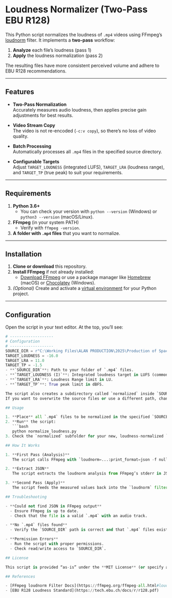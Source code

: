 # Loudness Normalizer (Two-Pass EBU R128)

This Python script normalizes the loudness of `.mp4` videos using FFmpeg’s [loudnorm](https://ffmpeg.org/ffmpeg-all.html#loudnorm) filter. It implements a **two-pass** workflow:

1. **Analyze** each file’s loudness (pass 1)  
2. **Apply** the loudness normalization (pass 2)  

The resulting files have more consistent perceived volume and adhere to EBU R128 recommendations.

---

## Features

- **Two-Pass Normalization**  
  Accurately measures audio loudness, then applies precise gain adjustments for best results.

- **Video Stream Copy**  
  The video is not re-encoded (`-c:v copy`), so there’s no loss of video quality.

- **Batch Processing**  
  Automatically processes all `.mp4` files in the specified source directory.

- **Configurable Targets**  
  Adjust `TARGET_LOUDNESS` (integrated LUFS), `TARGET_LRA` (loudness range), and `TARGET_TP` (true peak) to suit your requirements.

---

## Requirements

1. **Python 3.6+**  
   - You can check your version with `python --version` (Windows) or `python3 --version` (macOS/Linux).
2. **FFmpeg** (in your system PATH)  
   - Verify with `ffmpeg -version`.
3. **A folder with `.mp4` files** that you want to normalize.

---

## Installation

1. **Clone or download** this repository.  
2. **Install FFmpeg** if not already installed:
   - [Download FFmpeg](https://ffmpeg.org/download.html) or use a package manager like [Homebrew](https://brew.sh/) (macOS) or [Chocolatey](https://chocolatey.org/) (Windows).
3. *(Optional)* Create and activate a [virtual environment](https://docs.python.org/3/tutorial/venv.html) for your Python project.

---

## Configuration

Open the script in your text editor. At the top, you’ll see:
```python
# -------------------
# Configuration
# -------------------
SOURCE_DIR = r"C:\Working Files\ALAN PRODUCTION\2025\Production of Space Twitch Stream Finder\vids"  
TARGET_LOUDNESS = -16.0
TARGET_LRA = 11.0
TARGET_TP = -1.5
- **`SOURCE_DIR`**: Path to your folder of `.mp4` files.  
- **`TARGET_LOUDNESS (I)`**: Integrated loudness target in LUFS (commonly between -23 and -14).  
- **`TARGET_LRA`**: Loudness Range limit in LU.  
- **`TARGET_TP`**: True peak limit in dBFS.

The script also creates a subdirectory called `normalized` inside `SOURCE_DIR` to store normalized outputs.  
If you want to overwrite the source files or use a different path, change `OUTPUT_DIR` accordingly.

## Usage

1. **Place** all `.mp4` files to be normalized in the specified `SOURCE_DIR`.  
2. **Run** the script:
   ```bash
   python normalize_loudness.py
3. Check the `normalized` subfolder for your new, loudness-normalized `.mp4` files. Each file’s name will have `_normalized` appended before the extension.

## How It Works

1. **First Pass (Analysis)**  
   The script calls FFmpeg with `loudnorm=...:print_format=json -f null -` to measure the file’s loudness, loudness range, true peak, and offset.

2. **Extract JSON**  
   The script extracts the loudnorm analysis from FFmpeg’s stderr in JSON format.

3. **Second Pass (Apply)**  
   The script feeds the measured values back into the `loudnorm` filter for accurate gain adjustment, copying the video stream (`-c:v copy`) to avoid re-encoding.

## Troubleshooting

- **Could not find JSON in FFmpeg output**  
  - Ensure FFmpeg is up to date.
  - Check that the file is a valid `.mp4` with an audio track.

- **No `.mp4` files found**  
  - Verify the `SOURCE_DIR` path is correct and that `.mp4` files exist.

- **Permission Errors**  
  - Run the script with proper permissions.
  - Check read/write access to `SOURCE_DIR`.

## License

This script is provided “as-is” under the **MIT License** (or specify another license if needed). Use at your own risk.

## References

- [FFmpeg loudnorm Filter Docs](https://ffmpeg.org/ffmpeg-all.html#loudnorm)
- [EBU R128 Loudness Standard](https://tech.ebu.ch/docs/r/r128.pdf)
